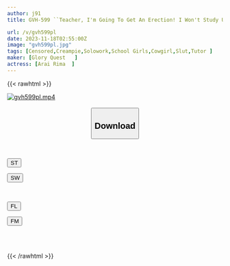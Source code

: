 ```yaml
---
author: j91
title: GVH-599 ``Teacher, I'm Going To Get An Erection! I Won't Study Until I Have A Funky Cock!'' I Accidentally Got An Erection From My Little Devilish Younger Student, And He Took Advantage Of My Unbelievable Cock And Made Me Cum Continuously In The Cowgirl Position, Even Though I Didn't Want To Study. . Arai Lima

url: /v/gvh599pl
date: 2023-11-18T02:55:00Z
image: "gvh599pl.jpg"
tags: [Censored,Creampie,Solowork,School Girls,Cowgirl,Slut,Tutor ]
maker: [Glory Quest   ]
actress: [Arai Rima  ]
---
```



{{< rawhtml >}}

<div class="video" data-videoid="M0b1e4QMDKimK30">
    <a href="javascript:;">
        <img src="/v/gvh599pl/gvh599pl.jpg" width="WIDTH" height="HEIGHT" alt="gvh599pl.mp4" loading="lazy">
    </a>
</div>

<script type="text/javascript" src="https://j91.asia/asset/on-demand-st.js"></script>

<br>
  <link rel="stylesheet" href="https://j91.asia/asset/bs5.css">
  
  <center>
  <button class="btn btn-primary" type="button" data-bs-toggle="collapse" data-bs-target=".multi-collapse" aria-expanded="false" aria-controls="multiCollapseExample1 multiCollapseExample2"><h2>Download</h2></button></center>
</p>
<div class="row">
  <div class="col">
    <div class="collapse multi-collapse" id="multiCollapseExample1">
      <div class="card card-body">
	      	      <br>
<div class="buttons">  
<p><a href="https://streamtape.to/v/M0b1e4QMDKimK30" target="_blank"><button class="btn-hover color-3"><i class="fa fa-download"></i> ST</button></a></p>
<p><a href="https://sfastwish.com/7p0z0jk0j2k7" target="_blank"><button class="btn-hover color-2"><i class="fa fa-download"></i> SW</button></a></p></div>
    </div>
  </div>
</div>
  <div class="col">
    <div class="collapse multi-collapse" id="multiCollapseExample2">
      <div class="card card-body">
	      <br>
<div class="buttons">
<p><a href="javascript:;" target="_blank"><button class="btn-hover color-9"><i class="fa fa-download"></i> FL</button></a></p>
<p><a href="javascript:;" target="_blank"><button class="btn-hover color-8"><i class="fa fa-download"></i> FM</button></a></p></div>
<br><br>
      </div>
    </div>
  </div>
</div>

{{< /rawhtml >}}
